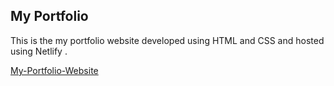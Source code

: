## My Portfolio

This is the my portfolio website developed using HTML and CSS and hosted using Netlify .

[My-Portfolio-Website](https://portfolio-amanjain.netlify.app/)
